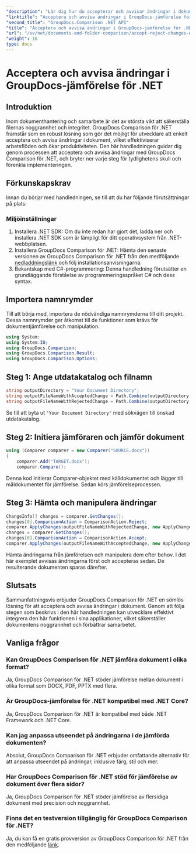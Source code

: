 ```yaml
---
"description": "Lär dig hur du accepterar och avvisar ändringar i dokument med GroupDocs Comparison för .NET. Effektivisera dina dokumentarbetsflöden utan ansträngning."
"linktitle": "Acceptera och avvisa ändringar i GroupDocs-jämförelse för .NET"
"second_title": "GroupDocs.Comparison .NET API"
"title": "Acceptera och avvisa ändringar i GroupDocs-jämförelse för .NET"
"url": "/sv/net/documents-and-folder-comparison/accept-reject-changes-dotnet/"
"weight": 10
type: docs
---
```

# Acceptera och avvisa ändringar i GroupDocs-jämförelse för .NET

## Introduktion
Inom dokumenthantering och samarbete är det av största vikt att säkerställa filernas noggrannhet och integritet. GroupDocs Comparison för .NET framstår som en robust lösning som gör det möjligt för utvecklare att enkelt acceptera och avvisa ändringar i dokument, vilket effektiviserar arbetsflöden och ökar produktiviteten. Den här handledningen guidar dig genom processen att acceptera och avvisa ändringar med GroupDocs Comparison för .NET, och bryter ner varje steg för tydlighetens skull och förenkla implementeringen.
## Förkunskapskrav
Innan du börjar med handledningen, se till att du har följande förutsättningar på plats:
### Miljöinställningar
1. Installera .NET SDK: Om du inte redan har gjort det, ladda ner och installera .NET SDK som är lämpligt för ditt operativsystem från .NET-webbplatsen.
2. Installera GroupDocs Comparison för .NET: Hämta den senaste versionen av GroupDocs Comparison för .NET från den medföljande [nedladdningslänk](https://releases.groupdocs.com/comparison/net/) och följ installationsanvisningarna.
3. Bekantskap med C#-programmering: Denna handledning förutsätter en grundläggande förståelse av programmeringsspråket C# och dess syntax.

## Importera namnrymder
Till att börja med, importera de nödvändiga namnrymderna till ditt projekt. Dessa namnrymder ger åtkomst till de funktioner som krävs för dokumentjämförelse och manipulation.

```csharp
using System;
using System.IO;
using GroupDocs.Comparison;
using GroupDocs.Comparison.Result;
using GroupDocs.Comparison.Options;
```
## Steg 1: Ange utdatakatalog och filnamn
```csharp
string outputDirectory = "Your Document Directory";
string outputFileNameWithAcceptedChange = Path.Combine(outputDirectory, "RESULT_WITH_ACCEPTED_CHANGE.docx");
string outputFileNameWithRejectedChange = Path.Combine(outputDirectory, "RESULT_WITH_REJECTED_CHANGE.docx");
```
Se till att byta ut `"Your Document Directory"` med sökvägen till önskad utdatakatalog.
## Steg 2: Initiera jämföraren och jämför dokument
```csharp
using (Comparer comparer = new Comparer("SOURCE.docx"))
{
    comparer.Add("TARGET.docx");
    comparer.Compare();
```
Denna kod initierar Comparer-objektet med källdokumentet och lägger till måldokumentet för jämförelse. Sedan körs jämförelseprocessen.
## Steg 3: Hämta och manipulera ändringar
```csharp
ChangeInfo[] changes = comparer.GetChanges();
changes[0].ComparisonAction = ComparisonAction.Reject;
comparer.ApplyChanges(outputFileNameWithRejectedChange, new ApplyChangeOptions { Changes = changes, SaveOriginalState = true });
changes = comparer.GetChanges();
changes[0].ComparisonAction = ComparisonAction.Accept;
comparer.ApplyChanges(outputFileNameWithAcceptedChange, new ApplyChangeOptions { Changes = changes });
```
Hämta ändringarna från jämförelsen och manipulera dem efter behov. I det här exemplet avvisas ändringarna först och accepteras sedan. De resulterande dokumenten sparas därefter.

## Slutsats
Sammanfattningsvis erbjuder GroupDocs Comparison för .NET en sömlös lösning för att acceptera och avvisa ändringar i dokument. Genom att följa stegen som beskrivs i den här handledningen kan utvecklare effektivt integrera den här funktionen i sina applikationer, vilket säkerställer dokumentens noggrannhet och förbättrar samarbetet.
## Vanliga frågor
### Kan GroupDocs Comparison för .NET jämföra dokument i olika format?
Ja, GroupDocs Comparison för .NET stöder jämförelse mellan dokument i olika format som DOCX, PDF, PPTX med flera.
### Är GroupDocs-jämförelse för .NET kompatibel med .NET Core?
Ja, GroupDocs Comparison för .NET är kompatibel med både .NET Framework och .NET Core.
### Kan jag anpassa utseendet på ändringarna i de jämförda dokumenten?
Absolut, GroupDocs Comparison för .NET erbjuder omfattande alternativ för att anpassa utseendet på ändringar, inklusive färg, stil och mer.
### Har GroupDocs Comparison för .NET stöd för jämförelse av dokument över flera sidor?
Ja, GroupDocs Comparison för .NET stöder jämförelse av flersidiga dokument med precision och noggrannhet.
### Finns det en testversion tillgänglig för GroupDocs Comparison för .NET?
Ja, du kan få en gratis provversion av GroupDocs Comparison för .NET från den medföljande [länk](https://releases.groupdocs.com/).